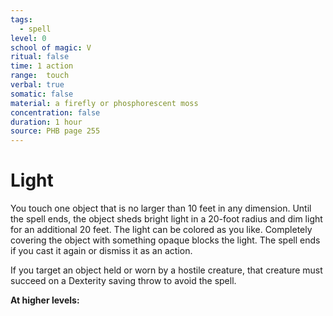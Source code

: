 ```yaml
---
tags:
  - spell
level: 0
school of magic: V
ritual: false
time: 1 action
range:  touch
verbal: true
somatic: false
material: a firefly or phosphorescent moss
concentration: false
duration: 1 hour
source: PHB page 255
---
```

# Light
You touch one object that is no larger than 10 feet in any dimension. Until the spell ends, the object sheds bright light in a 20-foot radius and dim light for an additional 20 feet. The light can be colored as you like. Completely covering the object with something opaque blocks the light. The spell ends if you cast it again or dismiss it as an action.

If you target an object held or worn by a hostile creature, that creature must succeed on a Dexterity saving throw to avoid the spell.

**At higher levels:** 